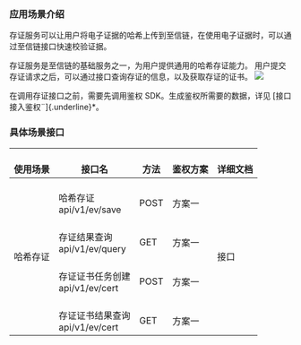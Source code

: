 ### 应用场景介绍 

存证服务可以让用户将电子证据的哈希上传到至信链，在使用电子证据时，可以通过至信链接口快速校验证据。

存证服务是至信链的基础服务之一，为用户提供通用的哈希存证能力。
用户提交存证请求之后，可以通过接口查询存证的信息，以及获取存证的证书。
![](https://qcloudimg.tencent-cloud.cn/raw/5647134e55dfdd3896a0b7648c2a3f8d.png)

在调用存证接口之前，需要先调用鉴权 SDK。生成鉴权所需要的数据，详见 [接口接入鉴权¨]{.underline}*。

### 具体场景接口 
<table>
<thead>
  <tr>
  <th><br>使用场景</th>
  <th><br>接口名</th>
  <th><br>方法</th>
  <th><br>鉴权方案</th>
  <th><br>详细文档</th>
  </tr>
</thead>
<tbody>
  <tr>
  <td rowspan="4">哈希存证</td>
  <td><br>哈希存证<br>api/v1/ev/save</td>
  <td><br>POST</td>
  <td><br>方案一</td>
  <td rowspan="4">接口</td>
  </tr>
  <tr>
  <td><br>存证结果查询<br>api/v1/ev/query</td>
  <td><br>GET</td>
  <td><br>方案一</td>
  </tr>
  <tr>
  <td><br>存证证书任务创建<br>api/v1/ev/cert</td>
  <td><br>POST</td>
  <td><br>方案一</td>
  </tr>
  <tr>
  <td><br>存证证书结果查询<br>api/v1/ev/cert</td>
  <td><br>GET</td>
  <td><br>方案一</td>
  </tr>
</tbody>
</table>
